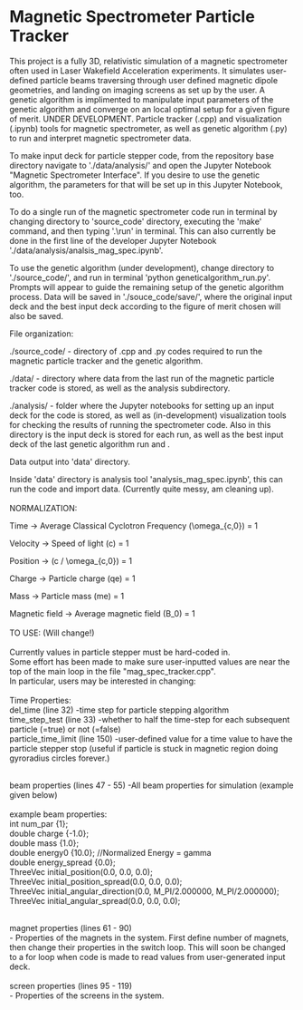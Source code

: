 # Magnetic Spectrometer Particle Tracker
This project is a fully 3D, relativistic simulation of a magnetic spectrometer often used in Laser Wakefield Acceleration experiments. It simulates user-defined particle beams traversing through user defined magnetic dipole geometries, and landing on imaging screens as set up by the user. A genetic algorithm is implimented to manipulate input parameters of the genetic algorithm and converge on an local optimal setup for a given figure of merit.
UNDER DEVELOPMENT.
Particle tracker (.cpp) and visualization (.ipynb) tools for magnetic spectrometer, as well as genetic algorithm (.py) to run and interpret magnetic spectrometer data.

To make input deck for particle stepper code, from the repository base directory navigate to './data/analysis/' and open the Jupyter Notebook "Magnetic Spectrometer Interface". If you desire to use the genetic algorithm, the parameters for that will be set up in this Jupyter Notebook, too.

To do a single run of the magnetic spectrometer code run in terminal by changing directory to 'source_code' directory, executing the 'make' command, and then typing '.\run' in terminal. This can also currently be done in the first line of the developer Jupyter Notebook './data/analysis/analsis_mag_spec.ipynb'.

To use the genetic algorithm (under development), change directory to './source_code/', and run in terminal 'python geneticalgorithm_run.py'. Prompts will appear to guide the remaining setup of the genetic algorithm process. Data will be saved in './souce_code/save/', where the original input deck and the best input deck according to the figure of merit chosen will also be saved.

File organization:

./source_code/ - directory of .cpp and .py codes required to run the magnetic particle tracker and the genetic algorithm. 

./data/ - directory where data from the last run of the magnetic particle tracker code is stored, as well as the analysis subdirectory.

./analysis/ - folder where the Jupyter notebooks for setting up an input deck for the code is stored, as well as (in-development) visualization tools for checking the results of running the spectrometer code. Also in this directory is the input deck is stored for each run, as well as the best input deck of the last genetic algorithm run and .


Data output into 'data' directory.

Inside 'data' directory is analysis tool 'analysis_mag_spec.ipynb', this can run the code and import data. (Currently quite messy, am cleaning up).
<br>
<br>
NORMALIZATION:

Time           -> Average Classical Cyclotron Frequency (\omega_{c,0}) = 1

Velocity       -> Speed of light (c)   = 1

Position       -> (c / \omega_{c,0})    = 1

Charge         -> Particle charge (qe) = 1

Mass           -> Particle mass (me)   = 1

Magnetic field -> Average magnetic field (B_0) = 1
<br>
<br>
TO USE: (Will change!)<br>
<br>
Currently values in particle stepper must be hard-coded in.<br>
Some effort has been made to make sure user-inputted values are near the top of the main loop in the file "mag_spec_tracker.cpp".<br>
In particular, users may be interested in changing:<br>
<br>
  Time Properties:<br>
  del_time (line 32)        -time step for particle stepping algorithm<br>
  time_step_test (line 33)  -whether to half the time-step for each subsequent particle (=true) or not (=false)<br>
  particle_time_limit (line 150) -user-defined value for a time value to have the particle stepper stop (useful if particle is stuck in magnetic region doing gyroradius circles forever.)<br><br>
  
  beam properties (lines 47 - 55) -All beam properties for simulation (example given below)<br>
  <br>
  example beam properties:<br>
    int num_par          {1};<br>
    double charge        {-1.0};<br>
    double mass          {1.0};<br>
    double energy0       {10.0};  //Normalized Energy = gamma<br>
    double energy_spread {0.0};<br>
    ThreeVec initial_position(0.0, 0.0, 0.0);<br>
    ThreeVec initial_position_spread(0.0, 0.0, 0.0);<br>
    ThreeVec initial_angular_direction(0.0, M_PI/2.000000, M_PI/2.000000);<br>
    ThreeVec initial_angular_spread(0.0, 0.0, 0.0);<br>
    <br>
      
  magnet properties (lines 61 - 90)<br>
    - Properties of the magnets in the system. First define number of magnets, then change their properties in the switch loop. This will soon be changed to a for loop when code is made to read values from user-generated input deck.<br>
    <br>
  screen properties (lines 95 - 119)<br>
    - Properties of the screens in the system.<br>

